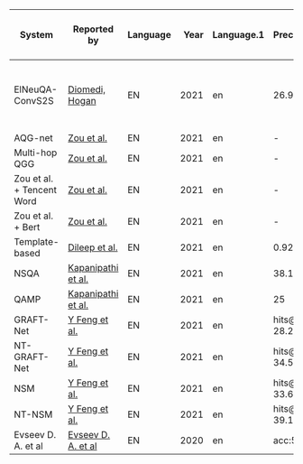 |         System          |                                        Reported by                                        |Language|Year|Language.1|  Precision   |Recall| F1  |                    Data manipulations / Preprocessing                    |Full/sample/augmented vesion of the dataset used|
|-------------------------|-------------------------------------------------------------------------------------------|--------|---:|----------|--------------|------|-----|--------------------------------------------------------------------------|------------------------------------------------|
|ElNeuQA-ConvS2S          |[Diomedi, Hogan](https://arxiv.org/pdf/2107.02865.pdf)                                     |EN      |2021|en        |         26.90|    27|26.90|discarded 2,502 (8.2%) of the 30,226 instances due to such quality issues.|-                                               |
|AQG-net                  |[Zou et al.](https://arxiv.org/pdf/2111.06086.pdf)                                         |EN      |2021|en        |-             |-     |44.90|-                                                                         |-                                               |
|Multi-hop QGG            |[Zou et al.](https://arxiv.org/pdf/2111.06086.pdf)                                         |EN      |2021|en        |-             |-     |52.60|-                                                                         |-                                               |
|Zou et al. + Tencent Word|[Zou et al.](https://arxiv.org/pdf/2111.06086.pdf)                                         |EN      |2021|en        |-             |-     |52.90|-                                                                         |-                                               |
|Zou et al. + Bert        |[Zou et al.](https://arxiv.org/pdf/2111.06086.pdf)                                         |EN      |2021|en        |-             |-     |59.30|-                                                                         |-                                               |
|Template-based           |[Dileep et al.](https://ieeexplore.ieee.org/document/9364492)                              |EN      |2021|en        |          0.92|  0.92| 0.92|-                                                                         |-                                               |
|NSQA                     |[Kapanipathi et al.](https://ieeexplore.ieee.org/document/9364492)                         |EN      |2021|en        |         38.19| 40.39|38.29|-                                                                         |-                                               |
|QAMP                     |[Kapanipathi et al.](https://ieeexplore.ieee.org/document/9364492)                         |EN      |2021|en        |            25|    50|   33|-                                                                         |-                                               |
|GRAFT-Net                |[Y Feng et al.](https://ieeexplore.ieee.org/document/9364492)                              |EN      |2021|en        |hits@1    28.2|-     |-    |only ordinal questions                                                    |-                                               |
| NT-GRAFT-Net            |[Y Feng et al.](https://ieeexplore.ieee.org/document/9364492)                              |EN      |2021|en        |hits@1    34.5|-     |-    |only ordinal questions                                                    |-                                               |
|NSM                      |[Y Feng et al.](https://ieeexplore.ieee.org/document/9364492)                              |EN      |2021|en        |hits@1    33.6|-     |-    |only ordinal questions                                                    |-                                               |
|NT-NSM                   |[Y Feng et al.](https://ieeexplore.ieee.org/document/9364492)                              |EN      |2021|en        |hits@1    39.1|-     |-    |only ordinal questions                                                    |-                                               |
| Evseev D. A. et al      |[ Evseev D. A. et al](https://www.dialog-21.ru/media/5088/evseevdaplusarkhipov-myu-048.pdf)|EN      |2020|en        |acc:56.3      |-     |-    |-                                                                         |-                                               |
